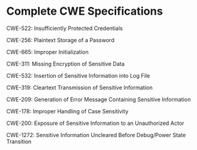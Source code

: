 

# Complete CWE Specifications

CWE-522: Insufficiently Protected Credentials

CWE-256: Plaintext Storage of a Password

CWE-665: Improper Initialization

CWE-311: Missing Encryption of Sensitive Data

CWE-532: Insertion of Sensitive Information into Log File

CWE-319: Cleartext Transmission of Sensitive Information

CWE-209: Generation of Error Message Containing Sensitive Information

CWE-178: Improper Handling of Case Sensitivity

CWE-200: Exposure of Sensitive Information to an Unauthorized Actor

CWE-1272: Sensitive Information Uncleared Before Debug/Power State Transition